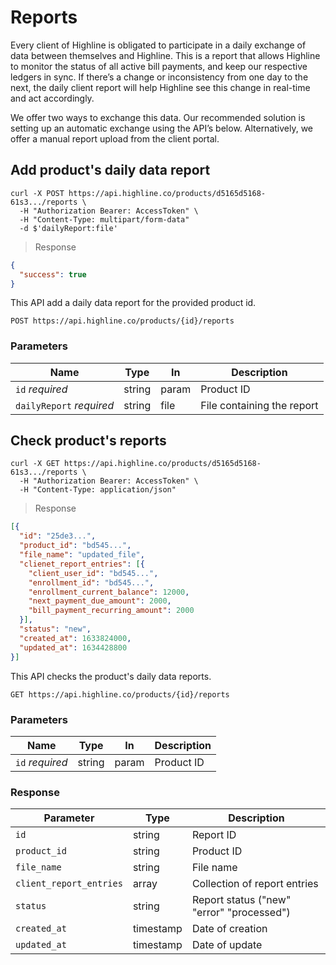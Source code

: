 # Reports
Every client of Highline is obligated to participate in a daily exchange of data between themselves and Highline. This is a report that allows Highline to monitor the status of all active bill payments, and keep our respective ledgers in sync. If there’s a change or inconsistency from one day to the next, the daily client report will help Highline see this change in real-time and act accordingly.

We offer two ways to exchange this data. Our recommended solution is setting up an automatic exchange using the API’s below. Alternatively, we offer a manual report upload from the client portal.

## Add product's daily data report

```shell
curl -X POST https://api.highline.co/products/d5165d5168-61s3.../reports \
  -H "Authorization Bearer: AccessToken" \
  -H "Content-Type: multipart/form-data"
  -d $'dailyReport:file'
```

> Response

```json
{
  "success": true
}
```

This API add a daily data report for the provided product id.

`POST https://api.highline.co/products/{id}/reports`

### Parameters

Name | Type | In | Description
--------- | ------- | ------ | --------
`id` *required* | string | param | Product ID
`dailyReport` *required* | string | file | File containing the report






## Check product's reports

```shell
curl -X GET https://api.highline.co/products/d5165d5168-61s3.../reports \
  -H "Authorization Bearer: AccessToken" \
  -H "Content-Type: application/json"
```

> Response

```json
[{
  "id": "25de3...",
  "product_id": "bd545...",
  "file_name": "updated_file",
  "clienet_report_entries": [{
    "client_user_id": "bd545...",
    "enrollment_id": "bd545...",
    "enrollment_current_balance": 12000,
    "next_payment_due_amount": 2000,
    "bill_payment_recurring_amount": 2000
  }],
  "status": "new",
  "created_at": 1633824000,
  "updated_at": 1634428800
}]
```

This API checks the product's daily data reports.

`GET https://api.highline.co/products/{id}/reports`

### Parameters

Name | Type | In | Description
--------- | ------- | ------ | --------
`id` *required* | string | param | Product ID

### Response

Parameter | Type | Description
--------- | ------- | -----------
`id` | string | Report ID
`product_id` | string | Product ID
`file_name` | string | File name
`client_report_entries` | array | Collection of report entries
`status` | string | Report status ("new" "error" "processed")
`created_at` | timestamp | Date of creation
`updated_at` | timestamp | Date of update
